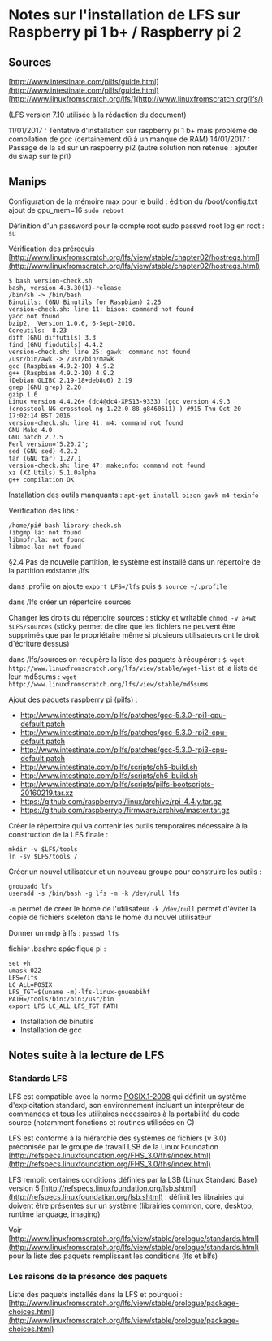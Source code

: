 # Notes sur l'installation de LFS sur Raspberry pi 1 b+ / Raspberry pi 2

## Sources

[http://www.intestinate.com/pilfs/guide.html](http://www.intestinate.com/pilfs/guide.html)
[http://www.linuxfromscratch.org/lfs/](http://www.linuxfromscratch.org/lfs/)

(LFS version 7.10 utilisée à la rédaction du document)

11/01/2017 : Tentative d'installation sur raspberry pi 1 b+ mais problème de compilation de gcc (certainement dû à un manque de RAM)
14/01/2017 : Passage de la sd sur un raspberry pi2 (autre solution non retenue : ajouter du swap sur le pi1)

## Manips

Configuration de la mémoire max pour le build : édition du /boot/config.txt
ajout de gpu_mem=16
`sudo reboot`

Définition d'un password pour le compte root
sudo passwd root
log en root : `su`

Vérification des prérequis [http://www.linuxfromscratch.org/lfs/view/stable/chapter02/hostreqs.html](http://www.linuxfromscratch.org/lfs/view/stable/chapter02/hostreqs.html)

```
$ bash version-check.sh
bash, version 4.3.30(1)-release
/bin/sh -> /bin/bash
Binutils: (GNU Binutils for Raspbian) 2.25
version-check.sh: line 11: bison: command not found
yacc not found
bzip2,  Version 1.0.6, 6-Sept-2010.
Coreutils:  8.23
diff (GNU diffutils) 3.3
find (GNU findutils) 4.4.2
version-check.sh: line 25: gawk: command not found
/usr/bin/awk -> /usr/bin/mawk
gcc (Raspbian 4.9.2-10) 4.9.2
g++ (Raspbian 4.9.2-10) 4.9.2
(Debian GLIBC 2.19-18+deb8u6) 2.19
grep (GNU grep) 2.20
gzip 1.6
Linux version 4.4.26+ (dc4@dc4-XPS13-9333) (gcc version 4.9.3 (crosstool-NG crosstool-ng-1.22.0-88-g8460611) ) #915 Thu Oct 20 17:02:14 BST 2016
version-check.sh: line 41: m4: command not found
GNU Make 4.0
GNU patch 2.7.5
Perl version='5.20.2';
sed (GNU sed) 4.2.2
tar (GNU tar) 1.27.1
version-check.sh: line 47: makeinfo: command not found
xz (XZ Utils) 5.1.0alpha
g++ compilation OK
```

Installation des outils manquants : `apt-get install bison gawk m4 texinfo`

Vérification des libs :

```
/home/pi# bash library-check.sh
libgmp.la: not found
libmpfr.la: not found
libmpc.la: not found
```

§2.4 Pas de nouvelle partition, le système est installé dans un répertoire de la partition existante /lfs

dans .profile on ajoute `export LFS=/lfs` puis `$ source ~/.profile`

dans /lfs créer un répertoire sources

Changer les droits du répertoire sources : sticky et writable `chmod -v a+wt $LFS/sources` (sticky permet de dire que les fichiers ne peuvent être supprimés que par le propriétaire même si plusieurs utilisateurs ont le droit d'écriture dessus)

dans /lfs/sources on récupère la liste des paquets à récupérer : `$ wget http://www.linuxfromscratch.org/lfs/view/stable/wget-list` et la liste de leur md5sums : `wget http://www.linuxfromscratch.org/lfs/view/stable/md5sums`

Ajout des paquets raspberry pi (pilfs) :
- http://www.intestinate.com/pilfs/patches/gcc-5.3.0-rpi1-cpu-default.patch
- http://www.intestinate.com/pilfs/patches/gcc-5.3.0-rpi2-cpu-default.patch
- http://www.intestinate.com/pilfs/patches/gcc-5.3.0-rpi3-cpu-default.patch
- http://www.intestinate.com/pilfs/scripts/ch5-build.sh
- http://www.intestinate.com/pilfs/scripts/ch6-build.sh
- http://www.intestinate.com/pilfs/scripts/pilfs-bootscripts-20160219.tar.xz
- https://github.com/raspberrypi/linux/archive/rpi-4.4.y.tar.gz
- https://github.com/raspberrypi/firmware/archive/master.tar.gz

Créer le répertoire qui va contenir les outils temporaires nécessaire à la construction de la LFS finale :

```
mkdir -v $LFS/tools
ln -sv $LFS/tools /
```

Créer un nouvel utilisateur et un nouveau groupe pour construire les outils :

```
groupadd lfs
useradd -s /bin/bash -g lfs -m -k /dev/null lfs
```

`-m` permet de créer le home de l'utilisateur
`-k /dev/null` permet d'éviter la copie de fichiers skeleton dans le home du nouvel utilisateur

Donner un mdp à lfs : `passwd lfs`

fichier .bashrc spécifique pi :

```
set +h
umask 022
LFS=/lfs
LC_ALL=POSIX
LFS_TGT=$(uname -m)-lfs-linux-gnueabihf
PATH=/tools/bin:/bin:/usr/bin
export LFS LC_ALL LFS_TGT PATH
```

- Installation de binutils
- Installation de gcc

## Notes suite à la lecture de LFS

### Standards LFS

LFS est compatible avec la norme [POSIX.1-2008](http://pubs.opengroup.org/onlinepubs/9699919799/) qui définit un système d'exploitation standard, son environnement incluant un interpréteur de commandes et tous les utilitaires nécessaires à la portabilité du code source (notamment fonctions et routines utilisées en C)

LFS est conforme à la hiérarchie des systèmes de fichiers (v 3.0) préconisée par le groupe de travail LSB de la Linux Foundation [http://refspecs.linuxfoundation.org/FHS_3.0/fhs/index.html](http://refspecs.linuxfoundation.org/FHS_3.0/fhs/index.html)

LFS remplit certaines conditions définies par la LSB (Linux Standard Base) version 5 [http://refspecs.linuxfoundation.org/lsb.shtml](http://refspecs.linuxfoundation.org/lsb.shtml) : définit les librairies qui doivent être présentes sur un système (librairies common, core, desktop, runtime language, imaging)

Voir [http://www.linuxfromscratch.org/lfs/view/stable/prologue/standards.html](http://www.linuxfromscratch.org/lfs/view/stable/prologue/standards.html) pour la liste des paquets remplissant les conditions (lfs et blfs)

### Les raisons de la présence des paquets 

Liste des paquets installés dans la LFS et pourquoi :
[http://www.linuxfromscratch.org/lfs/view/stable/prologue/package-choices.html](http://www.linuxfromscratch.org/lfs/view/stable/prologue/package-choices.html)
